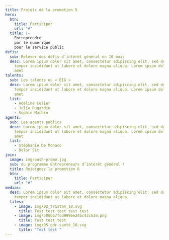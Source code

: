 ```yaml
---
title: Projets de la promotion 5
hero:
  btn:
    title: Participer
    url: "#"
  title: |-
    Entreprendre
    par le numérique 
    pour le service public
defis:
  sub: Relever des défis d’intérêt général en 10 mois
  desc: Lorem ipsum dolor sit amet, consectetur adipiscing elit, sed do eiusmod
    tempor incididunt ut labore et dolore magna aliqua. Lorem ipsum dolor sit
    amet
talents:
  sub: Les talents ou « EIG »
  desc: Lorem ipsum dolor sit amet, consectetur adipiscing elit, sed do eiusmod
    tempor incididunt ut labore et dolore magna aliqua. Lorem ipsum dolor sit
    amet
  list:
    - Adeline Celier
    - Julie Dugardin
    - Sophie Machin
agents:
  sub: Les agents publics
  desc: Lorem ipsum dolor sit amet, consectetur adipiscing elit, sed do eiusmod
    tempor incididunt ut labore et dolore magna aliqua. Lorem ipsum dolor sit
    amet
  list:
    - Stéphanie De Monaco
    - Dolor Sit
join:
  image: img/push-promo.jpg
  sub: du programme Entrepreneurs d’intérêt général !
  title: Rejoignez la promotion 6
  btn:
    title: Participer
    url: "#"
medias:
  desc: Lorem ipsum dolor sit amet, consectetur adipiscing elit, sed do eiusmod
    tempor incididunt ut labore et dolore magna aliqua.
  tiles:
    - image: img/02_tristan_10.svg
      title: Test test test test test
    - image: img/580b57fcd9996e24bc43c53e.png
      title: Test test test
    - image: img/05_gdr-santé_10.svg
      title: "Test test "
---
```

